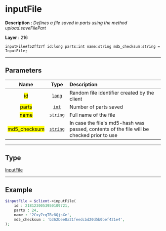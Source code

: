 # inputFile

**Description** : *Defines a file saved in parts using the method upload\.saveFilePart*

**Layer** : 216

```tl
inputFile#f52ff27f id:long parts:int name:string md5_checksum:string = InputFile;
```

---

## Parameters

| Name | Type | Description |
| :---: | :---: | :--- |
| <mark>id</mark> | [`long`](type/long) | Random file identifier created by the client |
| <mark>parts</mark> | [`int`](type/int) | Number of parts saved |
| <mark>name</mark> | [`string`](type/string) | Full name of the file |
| <mark>md5_checksum</mark> | [`string`](type/string) | In case the file's md5-hash was passed, contents of the file will be checked prior to use |

---

## Type

[InputFile](type/InputFile)

---

## Example

```php
$inputFile = $client->inputFile(
	id : 2181230053950109721,
	parts : 24,
	name : '2Cxy7cqTBz8QjsXe',
	md5_checksum : 'b362bee8a21feedcbd20d5b0bef421e4',
);
```